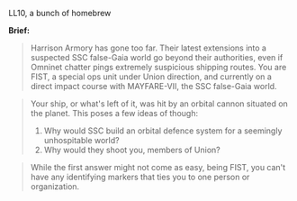 LL10, a bunch of homebrew

**Brief:**
> Harrison Armory has gone too far. Their latest extensions into a suspected SSC false-Gaia world go beyond their authorities, even if Omninet chatter pings extremely suspicious shipping routes. You are FIST, a special ops unit under Union direction, and currently on a direct impact course with MAYFARE-VII, the SSC false-Gaia world.

> Your ship, or what's left of it, was hit by an orbital cannon situated on the planet. This poses a few ideas of though:
> 1. Why would SSC build an orbital defence system for a seemingly unhospitable world?
> 2. Why would they shoot you, members of Union?

> While the first answer might not come as easy, being FIST, you can't have any identifying markers that ties you to one person or organization.